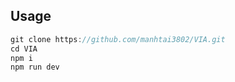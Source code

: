 ## Usage

```javascript
git clone https://github.com/manhtai3802/VIA.git
cd VIA
npm i
npm run dev
```
